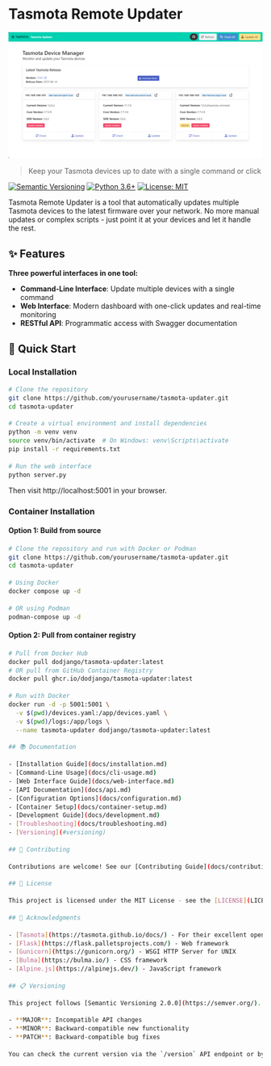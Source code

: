 # Tasmota Remote Updater

![Screenshot](docs/images/dashboard.png)
> Keep your Tasmota devices up to date with a single command or click

[![Semantic Versioning](https://img.shields.io/badge/semver-2.0.0-brightgreen)](https://semver.org)
[![Python 3.6+](https://img.shields.io/badge/python-3.6+-blue.svg)](https://www.python.org/downloads/)
[![License: MIT](https://img.shields.io/badge/License-MIT-yellow.svg)](https://opensource.org/licenses/MIT)

Tasmota Remote Updater is a tool that automatically updates multiple Tasmota devices to the latest firmware over your network. No more manual updates or complex scripts - just point it at your devices and let it handle the rest.


## ✨ Features

**Three powerful interfaces in one tool:**

- **Command-Line Interface**: Update multiple devices with a single command
- **Web Interface**: Modern dashboard with one-click updates and real-time monitoring
- **RESTful API**: Programmatic access with Swagger documentation

## 🚀 Quick Start

### Local Installation

```bash
# Clone the repository
git clone https://github.com/yourusername/tasmota-updater.git
cd tasmota-updater

# Create a virtual environment and install dependencies
python -m venv venv
source venv/bin/activate  # On Windows: venv\Scripts\activate
pip install -r requirements.txt

# Run the web interface
python server.py
```

Then visit http://localhost:5001 in your browser.

### Container Installation

#### Option 1: Build from source

```bash
# Clone the repository and run with Docker or Podman
git clone https://github.com/yourusername/tasmota-updater.git
cd tasmota-updater

# Using Docker
docker compose up -d

# OR using Podman
podman-compose up -d
```

#### Option 2: Pull from container registry

```bash
# Pull from Docker Hub
docker pull dodjango/tasmota-updater:latest
# OR pull from GitHub Container Registry
docker pull ghcr.io/dodjango/tasmota-updater:latest

# Run with Docker
docker run -d -p 5001:5001 \
  -v $(pwd)/devices.yaml:/app/devices.yaml \
  -v $(pwd)/logs:/app/logs \
  --name tasmota-updater dodjango/tasmota-updater:latest

## 📚 Documentation

- [Installation Guide](docs/installation.md)
- [Command-Line Usage](docs/cli-usage.md)
- [Web Interface Guide](docs/web-interface.md)
- [API Documentation](docs/api.md)
- [Configuration Options](docs/configuration.md)
- [Container Setup](docs/container-setup.md)
- [Development Guide](docs/development.md)
- [Troubleshooting](docs/troubleshooting.md)
- [Versioning](#versioning)

## 🤝 Contributing

Contributions are welcome! See our [Contributing Guide](docs/contributing.md) for more details.

## 📄 License

This project is licensed under the MIT License - see the [LICENSE](LICENSE) file for details.

## 🙏 Acknowledgments

- [Tasmota](https://tasmota.github.io/docs/) - For their excellent open-source firmware
- [Flask](https://flask.palletsprojects.com/) - Web framework
- [Gunicorn](https://gunicorn.org/) - WSGI HTTP Server for UNIX
- [Bulma](https://bulma.io/) - CSS framework
- [Alpine.js](https://alpinejs.dev/) - JavaScript framework

## 📋 Versioning

This project follows [Semantic Versioning 2.0.0](https://semver.org/). Version numbers are in the format MAJOR.MINOR.PATCH:

- **MAJOR**: Incompatible API changes
- **MINOR**: Backward-compatible new functionality
- **PATCH**: Backward-compatible bug fixes

You can check the current version via the `/version` API endpoint or by looking at the `app/version.py` file.
